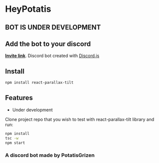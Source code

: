 # HeyPotatis



## BOT IS UNDER DEVELOPMENT


## Add the bot to your discord

**[Invite link](https://discord.com/api/oauth2/authorize?client_id=759787879479115807&permissions=8&scope=bot)**. Discord bot created with [Discord.js](https://github.com/discordjs/discord.js)

## Install

```bash
npm install react-parallax-tilt
```

## Features

- Under development


Clone project repo that you wish to test with react-parallax-tilt library and run:

```bash
npm install
tsc -w
npm start
```

### A discord bot made by PotatisGrizen

</details>
